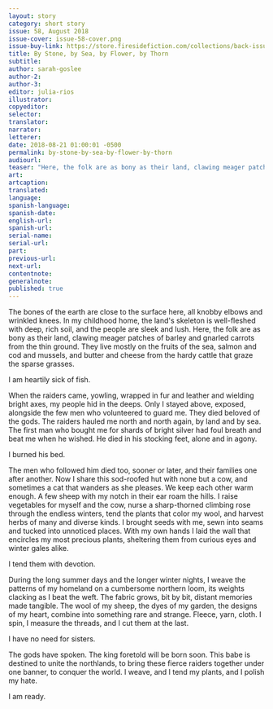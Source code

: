 ```yaml
---
layout: story
category: short story
issue: 58, August 2018
issue-cover: issue-58-cover.png
issue-buy-link: https://store.firesidefiction.com/collections/back-issues/products/fireside-magazine-issue-58-august-2018
title: By Stone, by Sea, by Flower, by Thorn
subtitle:
author: sarah-goslee
author-2:
author-3:
editor: julia-rios
illustrator:
copyeditor:
selector:
translator:
narrator:
letterer:
date: 2018-08-21 01:00:01 -0500
permalink: by-stone-by-sea-by-flower-by-thorn
audiourl:
teaser: "Here, the folk are as bony as their land, clawing meager patches of barley and gnarled carrots from the thin ground."
art:
artcaption:
translated:
language:
spanish-language:
spanish-date:
english-url:
spanish-url:
serial-name:
serial-url:
part:
previous-url:
next-url:
contentnote:
generalnote:
published: true
---
```


The bones of the earth are close to the surface here, all knobby elbows and wrinkled knees. In my childhood home, the land's skeleton is well-fleshed with deep, rich soil, and the people are sleek and lush. Here, the folk are as bony as their land, clawing meager patches of barley and gnarled carrots from the thin ground. They live mostly on the fruits of the sea, salmon and cod and mussels, and butter and cheese from the hardy cattle that graze the sparse grasses.

I am heartily sick of fish.

When the raiders came, yowling, wrapped in fur and leather and wielding bright axes, my people hid in the deeps. Only I stayed above, exposed, alongside the few men who volunteered to guard me. They died beloved of the gods. The raiders hauled me north and north again, by land and by sea. The first man who bought me for shards of bright silver had foul breath and beat me when he wished. He died in his stocking feet, alone and in agony.

I burned his bed.

The men who followed him died too, sooner or later, and their families one after another. Now I share this sod-roofed hut with none but a cow, and sometimes a cat that wanders as she pleases. We keep each other warm enough. A few sheep with my notch in their ear roam the hills. I raise vegetables for myself and the cow, nurse a sharp-thorned climbing rose through the endless winters, tend the plants that color my wool, and harvest herbs of many and diverse kinds. I brought seeds with me, sewn into seams and tucked into unnoticed places. With my own hands I laid the wall that encircles my most precious plants, sheltering them from curious eyes and winter gales alike.

I tend them with devotion.

During the long summer days and the longer winter nights, I weave the patterns of my homeland on a cumbersome northern loom, its weights clacking as I beat the weft. The fabric grows, bit by bit, distant memories made tangible. The wool of my sheep, the dyes of my garden, the designs of my heart, combine into something rare and strange. Fleece, yarn, cloth. I spin, I measure the threads, and I cut them at the last.

I have no need for sisters.

The gods have spoken. The king foretold will be born soon. This babe is destined to unite the northlands, to bring these fierce raiders together under one banner, to conquer the world. I weave, and I tend my plants, and I polish my hate.

I am ready.
